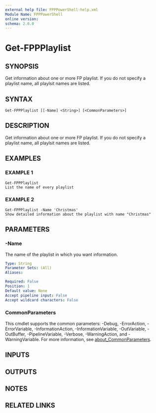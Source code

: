 ```yaml
---
external help file: FPPPowerShell-help.xml
Module Name: FPPPowerShell
online version:
schema: 2.0.0
---
```


# Get-FPPPlaylist

## SYNOPSIS
Get information about one or more FP playlist.
If you do not specify a playlist name, all playlsit names are listed.

## SYNTAX

```
Get-FPPPlaylist [[-Name] <String>] [<CommonParameters>]
```

## DESCRIPTION
Get information about one or more FP playlist.
If you do not specify a playlist name, all playlsit names are listed.

## EXAMPLES

### EXAMPLE 1
```
Get-FPPPlaylist
List the name of every playlist
```

### EXAMPLE 2
```
Get-FPPPlaylist -Name 'Christmas'
Show detailed information about the playlist with name "Christmas"
```

## PARAMETERS

### -Name
The name of the playlist in which you want information.

```yaml
Type: String
Parameter Sets: (All)
Aliases:

Required: False
Position: 1
Default value: None
Accept pipeline input: False
Accept wildcard characters: False
```

### CommonParameters
This cmdlet supports the common parameters: -Debug, -ErrorAction, -ErrorVariable, -InformationAction, -InformationVariable, -OutVariable, -OutBuffer, -PipelineVariable, -Verbose, -WarningAction, and -WarningVariable. For more information, see [about_CommonParameters](http://go.microsoft.com/fwlink/?LinkID=113216).

## INPUTS

## OUTPUTS

## NOTES

## RELATED LINKS
